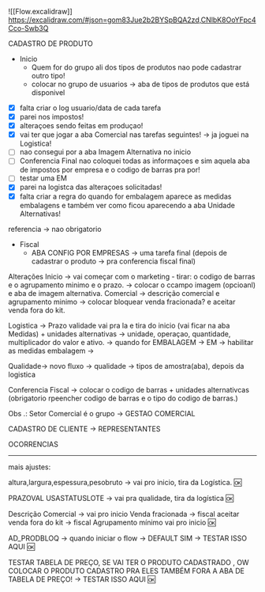 ![[Flow.excalidraw]]
https://excalidraw.com/#json=gom83Jue2b2BYSpBQA2zd,CNlbK8OoYFpc4Cco-Swb3Q

CADASTRO DE PRODUTO
- Inicio
	- Quem for  do grupo ali dos tipos de produtos nao pode cadastrar outro tipo!
	- colocar no grupo de usuarios -> aba de tipos de produtos que está disponivel
- [x] falta criar o log usuario/data de cada tarefa
- [x] parei nos impostos!
- [x] alteraçoes sendo feitas em produçao!
- [x] vai ter que jogar a aba Comercial nas tarefas seguintes! -> ja joguei na Logistica!
- [ ] nao consegui por a aba Imagem Alternativa no inicio
- [ ] Conferencia Final nao coloquei todas as informaçoes e sim aquela aba de impostos por empresa e o codigo de barras pra por!
- [ ] testar uma EM
- [x] parei na logistca das alteraçoes solicitadas!
- [x] falta criar a regra do quando for embalagem aparece as medidas embalagens e também ver como ficou aparecendo a aba Unidade Alternativas!

referencia -> nao obrigatorio


- Fiscal
	- ABA CONFIG POR EMPRESAS -> uma tarefa final (depois de cadastrar o produto -> pra conferencia fiscal final)

Alterações
Inicio -> vai começar com o marketing - tirar: o codigo de barras e o agrupamento minimo e o prazo.
 -> colocar o ccampo imagem (opcioanl) e aba de imagem alternativa.
Comercial -> descrição comercial e agrupamento minimo  -> colocar bloquear venda fracionada? e aceitar venda fora do kit.

Logistica -> Prazo validade vai pra la e tira do inicio (vai ficar na aba Medidas)  + unidades alternativas -> unidade, operaçao, quantidade, multiplicador do valor e ativo.
   -> quando for EMBALAGEM  -> EM -> habilitar as medidas embalagem ->
   
Qualidade-> novo fluxo -> qualidade -> tipos de amostra(aba), depois da logistica

Conferencia Fiscal -> colocar o codigo de barras + unidades alternativcas (obrigatorio rpeencher codigo de barras e o tipo do codigo de barras.)



Obs .: Setor Comercial é o grupo -> GESTAO COMERCIAL


CADASTRO DE CLIENTE -> REPRESENTANTES

OCORRENCIAS

---

mais ajustes:

altura,largura,espessura,pesobruto -> vai pro inicio, tira da Logística. 🆗

PRAZOVAL USASTATUSLOTE -> vai pra qualidade, tira da logística 🆗

Descrição Comercial -> vai pro inicio
Venda fracionada -> fiscal
aceitar venda fora do kit -> fiscal
Agrupamento mínimo vai pro inicio 🆗

AD_PRODBLOQ -> quando iniciar o flow -> DEFAULT SIM -> TESTAR ISSO AQUI 🆗

TESTAR TABELA DE PREÇO, SE VAI TER  O PRODUTO CADASTRADO , OW COLOCAR O PRODUTO CADASTRO PRA ELES TAMBÉM FORA A ABA DE TABELA DE PREÇO! -> TESTAR ISSO AQUI 🆗